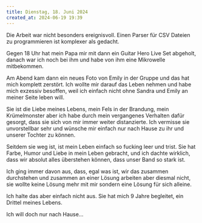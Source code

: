 ```yaml
---
title: Dienstag, 18. Juni 2024
created_at: 2024-06-19 19:39
---
```


Die Arbeit war nicht besonders ereignisvoll. Einen Parser für CSV Dateien zu programmieren ist komplexer als gedacht.

Gegen 18 Uhr hat mein Papa mir mit dann ein Guitar Hero Live Set abgeholt, danach war ich noch bei ihm und habe von ihm eine Mikrowelle mitbekommen.

Am Abend kam dann ein neues Foto von Emily in der Gruppe und das hat mich komplett zerstört. Ich wollte mir darauf das Leben nehmen und habe mich exzessiv besoffen, weil ich einfach nicht ohne Sandra und Emily an meiner Seite leben will.

Sie ist die Liebe meines Lebens, mein Fels in der Brandung, mein Krümelmonster aber ich habe
durch mein vergangenes Verhalten dafür gesorgt, dass sie sich von mir immer weiter distanzierte.
Ich vermisse sie unvorstellbar sehr und wünsche mir einfach nur nach Hause zu ihr und unserer Tochter zu können.

Seitdem sie weg ist, ist mein Leben einfach so fucking leer und trist. Sie hat Farbe, Humor und Liebe in mein Leben gebracht,
und ich dachte wirklich, dass wir absolut alles überstehen können, dass unser Band so stark ist.

Ich ging immer davon aus, dass, egal was ist, wir das zusammen durchstehen und zusammen an einer Lösung arbeiten
aber diesmal nicht, sie wollte keine Lösung mehr mit mir sondern eine Lösung für sich alleine.

Ich halte das aber einfach nicht aus. Sie hat mich 9 Jahre begleitet, ein Drittel meines Lebens.

Ich will doch nur nach Hause...
